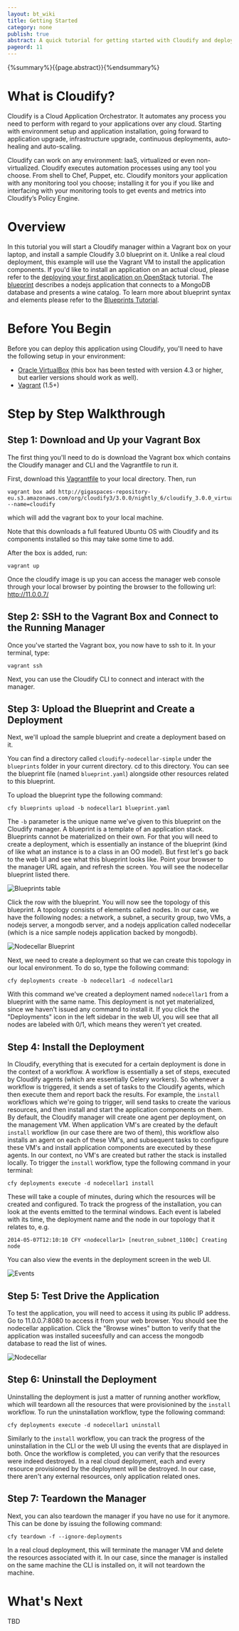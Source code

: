 ```yaml
---
layout: bt_wiki
title: Getting Started
category: none
publish: true
abstract: A quick tutorial for getting started with Cloudify and deploying your first blueprint
pageord: 11
---
```

{%summary%}{{page.abstract}}{%endsummary%}

# What is Cloudify?
Cloudify is a Cloud Application Orchestrator. It automates any process you need to perform with regard to your applications over any cloud. Starting with environment setup and application installation, going forward to application upgrade, infrastructure upgrade, continuous deployments, auto-healing and auto-scaling.

Cloudify can work on any environment: IaaS, virtualized or even non-virtualized. Cloudify executes automation processes using any tool you choose. From shell to Chef, Puppet, etc. Cloudify monitors your application with any monitoring tool you choose; installing it for you if you like and interfacing with your monitoring tools to get events and metrics into Cloudify’s Policy Engine.

# Overview

In this tutorial you will start a Cloudify manager within a Vagrant box on your laptop, and install a sample Cloudify 3.0 blueprint on it. Unlike a real cloud deployment, this example will use the Vagrant VM to install the application components. If you'd like to install an application on an actual cloud, please refer to the [deploying your first application on OpenStack](quickstart-openstack.html) tutorial.
The [blueprint](https://github.com/cloudify-cosmo/cloudify-nodecellar-singlehost/blob/master/blueprint.yaml) describes a nodejs application that connects to a MongoDB database and presents a wine catalog. To learn more about blueprint syntax and elements please refer to the [Blueprints Tutorial](blueprint-guide.html).

# Before You Begin

Before you can deploy this application using Cloudify, you'll need to have the following setup in your environment:

* [Oracle VirtualBox](https://www.virtualbox.org/) (this box has been tested with version 4.3 or higher, but earlier versions should work as well).
* [Vagrant](http://www.vagrantup.com) (1.5+)

# Step by Step Walkthrough  

## Step 1: Download and Up your Vagrant Box

The first thing you'll need to do is download the Vagrant box which contains the Cloudify manager and CLI and the Vagrantfile to run it.

First, download this [Vagrantfile](http://gigaspaces-repository-eu.s3.amazonaws.com/org/cloudify3/3.0.0/nightly_6/Vagrantfile) to your local directory. Then, run
```
vagrant box add http://gigaspaces-repository-eu.s3.amazonaws.com/org/cloudify3/3.0.0/nightly_6/cloudify_3.0.0_virtualbox.box --name=cloudify
```
which will add the vagrant box to your local machine.

Note that this downloads a full featured Ubuntu OS with Cloudify and its components installed so this may take some time to add.

After the box is added, run:
```
vagrant up
```

Once the cloudify image is up you can access the manager web console through your local browser by pointing the browser to the following url: http://11.0.0.7/


## Step 2: SSH to the Vagrant Box and Connect to the Running Manager

Once you've started the Vagrant box, you now have to ssh to it. In your terminal, type:
```
vagrant ssh
```

Next, you can use the Cloudify CLI to connect and interact with the manager.

## Step 3: Upload the Blueprint and Create a Deployment

Next, we'll upload the sample blueprint and create a deployment based on it.

You can find a directory called `cloudify-nodecellar-simple` under the `blueprints` folder in your current directory. cd to this directory. You can see the blueprint file (named `blueprint.yaml`) alongside other resources related to this blueprint.

To upload the blueprint type the following command:

```
cfy blueprints upload -b nodecellar1 blueprint.yaml
```

The `-b` parameter is the unique name we've given to this blueprint on the Cloudify manager. A blueprint is a template of an application stack. Blueprints cannot be materialized on their own. For that you will need to create a deployment, which is essentially an instance of the blueprint (kind of like what an instance is to a class in an OO model). But first let's go back to the web UI and see what this blueprint looks like. Point your browser to the manager URL again, and refresh the screen. You will see the nodecellar blueprint listed there.

![Blueprints table](https://raw.githubusercontent.com/cloudify-cosmo/cloudify-nodecellar-openstack/master/blueprints_table.png)

Click the row with the blueprint. You will now see the topology of this blueprint. A topology consists of elements called nodes. In our case, we have the following nodes: a network, a subnet, a security group, two VMs, a nodejs server, a mongodb server, and a nodejs application called nodecellar (which is a nice sample nodejs application backed by mongodb).

![Nodecellar Blueprint](https://raw.githubusercontent.com/cloudify-cosmo/cloudify-nodecellar-openstack/master/blueprint.png)

Next, we need to create a deployment so that we can create this topology in our local environment. To do so, type the following command:

```
cfy deployments create -b nodecellar1 -d nodecellar1
```

With this command we've created a deployment named `nodecellar1` from a blueprint with the same name. This deployment is not yet materialized, since we haven't issued any command to install it. If you click the "Deployments" icon in the left sidebar in the web UI, you will see that all nodes are labeled with 0/1, which means they weren't yet created.

## Step 4: Install the Deployment

In Cloudify, everything that is executed for a certain deployment is done in the context of a workflow. A workflow is essentially a set of steps, executed by Cloudify agents (which are essentially Celery workers). So whenever a workflow is triggered, it sends a set of tasks to the Cloudify agents, which then execute them and report back the results. For example, the `install` workflows which we're going to trigger, will send tasks to create the various resources, and then install and start the application components on them. By default, the Cloudify manager will create one agent per deployment, on the management VM. When application VM's are created by the default `install` workflow (in our case there are two of them), this workflow also installs an agent on each of these VM's, and subsequent tasks to configure these VM's and install application components are executed by these agents.
In our context, no VM's are created but rather the stack is installed locally.
To trigger the `install` workflow, type the following command in your terminal:

```
cfy deployments execute -d nodecellar1 install
```

These will take a couple of minutes, during which the resources will be created and configured. To track the progress of the installation, you can look at the events emitted to the terminal windows. Each event is labeled with its time, the deployment name and the node in our topology that it relates to, e.g.

```
2014-05-07T12:10:10 CFY <nodecellar1> [neutron_subnet_1100c] Creating node
```

You can also view the events in the deployment screen in the web UI.

![Events](https://raw.githubusercontent.com/cloudify-cosmo/cloudify-nodecellar-openstack/master/https://raw.githubusercontent.com/cloudify-cosmo/cloudify-nodecellar-openstack/master/events.png)

## Step 5: Test Drive the Application

To test the application, you will need to access it using its public IP address. Go to 11.0.0.7:8080 to access it from your web browser. You should see the nodecellar application. Click the "Browse wines" button to verify that the application was installed suceesfully and can access the mongodb database to read the list of wines.

![Nodecellar](https://raw.githubusercontent.com/cloudify-cosmo/cloudify-nodecellar-openstack/master/nodecellar.png)

## Step 6: Uninstall the Deployment

Uninstalling the deployment is just a matter of running another workflow, which will teardown all the resources that were provisionined by the `install` workflow. To run the uninstallation workflow, type the following command:

```
cfy deployments execute -d nodecellar1 uninstall
```

Similarly to the `install` workflow, you can track the progress of the uninstallation in the CLI or the web UI using the events that are displayed in both. Once the workflow is completed, you can verify that the resources were indeed destroyed.
In a real cloud deployment, each and every resource provisioned by the deployment will be destroyed. In our case, there aren't any external resources, only application related ones.

## Step 7: Teardown the Manager

Next, you can also teardown the manager if you have no use for it anymore. This can be done by issuing the following command:

```
cfy teardown -f --ignore-deployments
```

In a real cloud deployment, this will terminate the manager VM and delete the resources associated with it. In our case, since the manager is installed on the same machine the CLI is installed on, it will not teardown the machine.

# What's Next

TBD

